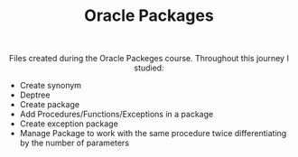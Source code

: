 <h1 align="center">Oracle Packages</h1>
<br>
<p align="center">Files created during the Oracle Packeges course. 
Throughout this journey I studied:</p>

<ul>
    <li>Create synonym</li>
    <li>Deptree</li>
    <li>Create package</li>
    <li>Add Procedures/Functions/Exceptions in a package</li>
    <li>Create exception package</li>
    <li>Manage Package to work with the same procedure twice differentiating by the number of parameters</li> 
</ul>
